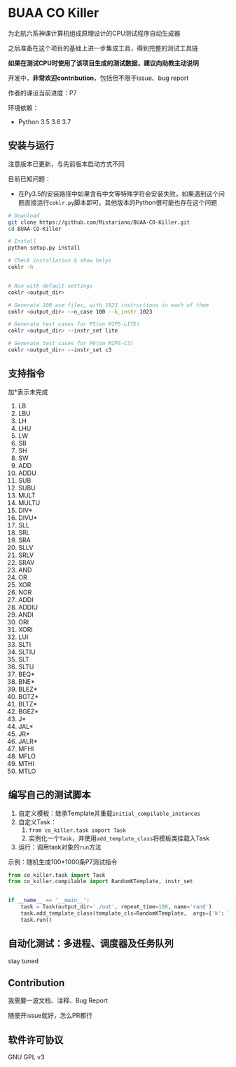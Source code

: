 # BUAA CO Killer

为北航六系神课计算机组成原理设计的CPU测试程序自动生成器

之后准备在这个项目的基础上进一步集成工具，得到完整的测试工具链

**如果在测试CPU时使用了该项目生成的测试数据，建议向助教主动说明**

开发中，**非常欢迎contribution**，包括但不限于issue、bug report

作者的课设当前进度：P7

环境依赖：
- Python 3.5 3.6 3.7


## 安装与运行

注意版本已更新，与先前版本启动方式不同

目前已知问题：
- 在Py3.5的安装路径中如果含有中文等特殊字符会安装失败，如果遇到这个问题直接运行`coklr.py`脚本即可。其他版本的Python很可能也存在这个问题

```bash
# Download
git clone https://github.com/Mistariano/BUAA-CO-Killer.git
cd BUAA-CO-Killer

# Install
python setup.py install

# Check installation & show helps
coklr -h
```

```bash

# Run with default settings
coklr <output_dir>

# Generate 100 asm files, with 1023 instructions in each of them
coklr <output_dir> --n_case 100 --k_instr 1023

# Generate test cases for P5(on MIPS-LITE)
coklr <output_dir> --instr_set lite

# Generate test cases for P6(on MIPS-C3)
coklr <output_dir> --instr_set c3
```

## 支持指令

加*表示未完成

1.	LB
2.	LBU
3.	LH
4.	LHU
5.	LW
6.	SB
7.	SH
8.	SW
9.	ADD
10.	ADDU
11.	SUB
12.	SUBU
13.	MULT
14.	MULTU
15.	DIV*
16.	DIVU*
17.	SLL
18.	SRL
19.	SRA
20.	SLLV
21.	SRLV
22.	SRAV
23.	AND
24.	OR
25.	XOR
26.	NOR
27.	ADDI
28.	ADDIU
29.	ANDI
30.	ORI
31.	XORI
32.	LUI
33.	SLTI
34.	SLTIU
35.	SLT
36.	SLTU
37.	BEQ*
38.	BNE*
39.	BLEZ*
40.	BGTZ*
41.	BLTZ*
42.	BGEZ*
43.	J*
44.	JAL*
45.	JR*
46.	JALR*
47.	MFHI
48.	MFLO
49.	MTHI
50.	MTLO

## 编写自己的测试脚本

1. 自定义模板：继承Template并重载`initial_compilable_instances`
2. 自定义Task：
    1. `from co_killer.task import Task`
    2. 实例化一个`Task`，并使用`add_template_class`将模板类挂载入Task
3. 运行：调用task对象的`run`方法

示例：随机生成100*1000条P7测试指令
```python
from co_killer.task import Task
from co_killer.compilable import RandomKTemplate, instr_set


if __name__ == '__main__':
    task = Task(output_dir='./out', repeat_time=100, name='rand')
    task.add_template_class(template_cls=RandomKTemplate,  args={'k': 1000, 'instr_set': instr_set.MIPS_C4_SUBSET})
    task.run()
```




## 自动化测试：多进程、调度器及任务队列

stay tuned

## Contribution

我需要一波文档、注释、Bug Report

随便开issue就好，怎么PR都行

## 软件许可协议

GNU GPL v3
